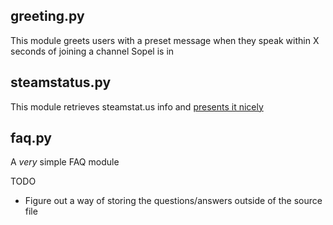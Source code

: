 ## greeting.py ##
This module greets users with a preset message when they speak within X seconds of joining a channel Sopel is in


## steamstatus.py ##
This module retrieves steamstat.us info and [presents it nicely](https://imgur.com/a/TKnsRLM)


## faq.py ##
A *very* simple FAQ module 

TODO 
* Figure out a way of storing the questions/answers outside of the source file
